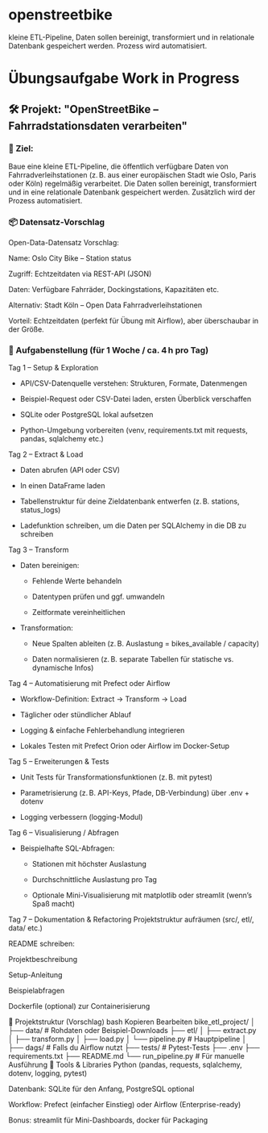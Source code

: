 # openstreetbike
kleine ETL-Pipeline, Daten sollen bereinigt, transformiert und in relationale Datenbank gespeichert werden. Prozess wird automatisiert.

# Übungsaufgabe Work in Progress

## 🛠️ Projekt: "OpenStreetBike – Fahrradstationsdaten verarbeiten"
### 🧠 Ziel:
Baue eine kleine ETL-Pipeline, die öffentlich verfügbare Daten von Fahrradverleihstationen (z. B. aus einer europäischen Stadt wie Oslo, Paris oder Köln) regelmäßig verarbeitet. Die Daten sollen bereinigt, transformiert und in eine relationale Datenbank gespeichert werden. Zusätzlich wird der Prozess automatisiert.

### 📦 Datensatz-Vorschlag
Open-Data-Datensatz Vorschlag:

Name: Oslo City Bike – Station status

Zugriff: Echtzeitdaten via REST-API (JSON)

Daten: Verfügbare Fahrräder, Dockingstations, Kapazitäten etc.

Alternativ: Stadt Köln – Open Data Fahrradverleihstationen

Vorteil: Echtzeitdaten (perfekt für Übung mit Airflow), aber überschaubar in der Größe.

### 🧩 Aufgabenstellung (für 1 Woche / ca. 4 h pro Tag)
Tag 1 – Setup & Exploration
- API/CSV-Datenquelle verstehen: Strukturen, Formate, Datenmengen

- Beispiel-Request oder CSV-Datei laden, ersten Überblick verschaffen

- SQLite oder PostgreSQL lokal aufsetzen

- Python-Umgebung vorbereiten (venv, requirements.txt mit requests, pandas, sqlalchemy etc.)

Tag 2 – Extract & Load
- Daten abrufen (API oder CSV)

- In einen DataFrame laden

- Tabellenstruktur für deine Zieldatenbank entwerfen (z. B. stations, status_logs)

- Ladefunktion schreiben, um die Daten per SQLAlchemy in die DB zu schreiben

Tag 3 – Transform
- Daten bereinigen:

  - Fehlende Werte behandeln

  - Datentypen prüfen und ggf. umwandeln

  - Zeitformate vereinheitlichen

- Transformation:

  - Neue Spalten ableiten (z. B. Auslastung = bikes_available / capacity)

  - Daten normalisieren (z. B. separate Tabellen für statische vs. dynamische Infos)

Tag 4 – Automatisierung mit Prefect oder Airflow
- Workflow-Definition: Extract → Transform → Load

- Täglicher oder stündlicher Ablauf

- Logging & einfache Fehlerbehandlung integrieren

- Lokales Testen mit Prefect Orion oder Airflow im Docker-Setup

Tag 5 – Erweiterungen & Tests
- Unit Tests für Transformationsfunktionen (z. B. mit pytest)

- Parametrisierung (z. B. API-Keys, Pfade, DB-Verbindung) über .env + dotenv

- Logging verbessern (logging-Modul)

Tag 6 – Visualisierung / Abfragen
- Beispielhafte SQL-Abfragen:

  - Stationen mit höchster Auslastung

  - Durchschnittliche Auslastung pro Tag

  - Optionale Mini-Visualisierung mit matplotlib oder streamlit (wenn’s Spaß macht)

Tag 7 – Dokumentation & Refactoring
Projektstruktur aufräumen (src/, etl/, data/ etc.)

README schreiben:

Projektbeschreibung

Setup-Anleitung

Beispielabfragen

Dockerfile (optional) zur Containerisierung

📁 Projektstruktur (Vorschlag)
bash
Kopieren
Bearbeiten
bike_etl_project/
│
├── data/                 # Rohdaten oder Beispiel-Downloads
├── etl/
│   ├── extract.py
│   ├── transform.py
│   ├── load.py
│   └── pipeline.py       # Hauptpipeline
│
├── dags/                 # Falls du Airflow nutzt
├── tests/                # Pytest-Tests
├── .env
├── requirements.txt
├── README.md
└── run_pipeline.py       # Für manuelle Ausführung
🔧 Tools & Libraries
Python (pandas, requests, sqlalchemy, dotenv, logging, pytest)

Datenbank: SQLite für den Anfang, PostgreSQL optional

Workflow: Prefect (einfacher Einstieg) oder Airflow (Enterprise-ready)

Bonus: streamlit für Mini-Dashboards, docker für Packaging

